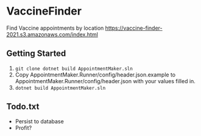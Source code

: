 # VaccineFinder
Find Vaccine appointments by location
https://vaccine-finder-2021.s3.amazonaws.com/index.html

## Getting Started
1. `git clone dotnet build AppointmentMaker.sln`
2. Copy AppointmentMaker.Runner/config/header.json.example to AppointmentMaker.Runner/config/header.json with your values filled in.
3. `dotnet build AppointmentMaker.sln`


## Todo.txt
 - Persist to database
 - Profit?
